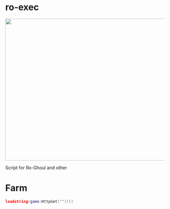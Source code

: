 # ro-exec
<img src="https://i.pinimg.com/originals/fb/af/c5/fbafc5002965589d6c1dbb33fbcb1472.gif" width="700" height="450" />

Script for Ro-Ghoul and other

# Farm
```lua
loadstring(game:HttpGet(""))()
```
